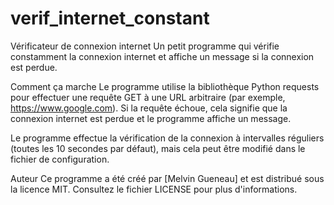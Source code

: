 # verif_internet_constant

Vérificateur de connexion internet
Un petit programme qui vérifie constamment la connexion internet et affiche un message si la connexion est perdue.

Comment ça marche
Le programme utilise la bibliothèque Python requests pour effectuer une requête GET à une URL arbitraire (par exemple, https://www.google.com). Si la requête échoue, cela signifie que la connexion internet est perdue et le programme affiche un message.

Le programme effectue la vérification de la connexion à intervalles réguliers (toutes les 10 secondes par défaut), mais cela peut être modifié dans le fichier de configuration.

Auteur
Ce programme a été créé par [Melvin Gueneau] et est distribué sous la licence MIT. Consultez le fichier LICENSE pour plus d'informations.
